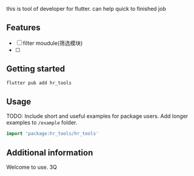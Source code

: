 <!--
This README describes the package. If you publish this package to pub.dev,
this README's contents appear on the landing page for your package.

For information about how to write a good package README, see the guide for
[writing package pages](https://dart.dev/guides/libraries/writing-package-pages).

For general information about developing packages, see the Dart guide for
[creating packages](https://dart.dev/guides/libraries/create-library-packages)
and the Flutter guide for
[developing packages and plugins](https://flutter.dev/developing-packages).
-->

this is tool of developer for flutter. can help quick to finished job

## Features

- [ ] filter moudule(筛选模块)
- [ ]

## Getting started

```dart
flutter pub add hr_tools
```

## Usage

TODO: Include short and useful examples for package users. Add longer examples
to `/example` folder.

```dart
import 'package:hr_tools/hr_tools'
```

## Additional information

Welcome to use. 3Q
